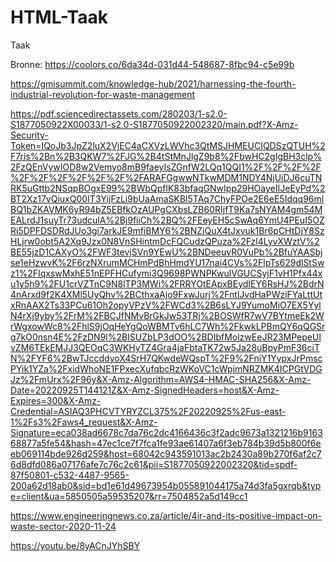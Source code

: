 # HTML-Taak

Taak

Bronne:
https://coolors.co/6da34d-031d44-548687-8fbc94-c5e99b

https://gmisummit.com/knowledge-hub/2021/harnessing-the-fourth-industrial-revolution-for-waste-management

https://pdf.sciencedirectassets.com/280203/1-s2.0-S1877050922X00033/1-s2.0-S1877050922002320/main.pdf?X-Amz-Security-Token=IQoJb3JpZ2luX2VjEC4aCXVzLWVhc3QtMSJHMEUCIQDSzQTUH%2F7ris%2Bn%2B3QKW7%2FJG%2B4tStMnJlgZ9b8%2FbwHC2gIgBH3clp%2FzQEnVywIOD8w2Vemyo8mB9faeyIsZGnfW2LQq1QQI1%2F%2F%2F%2F%2F%2F%2F%2F%2F%2F%2FARAFGgwwNTkwMDM1NDY4NjUiDJ6cuTNRK5uGttb2NSqpBOgxE99%2BWbQpflK83bfaqGNwIpp29HOayeIIJeEyPd%2BT2Xz17vQiuxQ00IT3YijFzLi9bUaAmaSKBl5TAq7ChyFPOe2E6eE5Idqq96mlBQ1bZKAVMK6yR94bZ5EBfkOzAUPgCXbsLZB60RIjfT9Ka7sNYAM4gm54MEALrdJ1suyTr73udculA%2Bj9fiiCh%2BQ%2FEeyEH5cSwAq6YmU4PEuI5OZRi5DPFDSDRdJUo3gi7arkJE9mfiBMY6%2BNZiQuX4tJxvuk1Br6pCHtDjY8SzHLjrw0obt5A2Xq9Jzx0N8VnSHintmDcFQCudzQPuza%2Fzl4LyvXWztV%2BE55jzD1CAXyO%2FWF3tevjSVn9YEwU%2BNDeeuvR0VuPb%2BfuYAASbjse1eHzwvK%2F6rzNXrumMCHmPdBhHmdYU17nai4CVs%2FlpTs629dlStSwz1%2FIqxswMxhE51nEPFHCufymi3Q9698PWNPKwulVGUCSyjF1vH1Pfx44xu1y5h9%2FU1crVZTnC9N8lTP3MWi%2FRRYOtEApxBEydIEY6RsHJ%2BdrN4nArxd9f2K4XMl5UyQhv%2BCthxaAjo9FxwJurj%2FntlJvdHaPWziFYaLttUtxRnAAX2Ts33PCu61Oh2opyVPzV%2FWCd3%2B6sLYJ9YumoMiO7EX5YylN4rXj9yby%2FrM%2FBCJfNMvBrGkJw53TRj%2BOSWfR7wV7BYtmeEk2WrWgxowWc8%2FhlS9jOqHeYgQoWBMTv6hLC7Wh%2FkwkLPBmQY6qQGSrg7kO0nsn4E%2FzDN9l%2BISUZbLP3dOO%2BDIbfMolzwEeJR23MPepeUlvZM6TEkEMJJ3QEOqC3WKHyTZ4Gra4jaFbtaTK72w5Ja28uBpyPmF36ciTN%2FYF6%2BwTJccddyoX4SrH7QKwdeWQspT%2F9%2FniY1YypxJrPmscPYik1YZa%2FxidWhoNE1FPxecXufqbcRzWKoVC1cWpjmNRZMK4ICPGtVDGJz%2FmUrx%2F96y&X-Amz-Algorithm=AWS4-HMAC-SHA256&X-Amz-Date=20220925T144121Z&X-Amz-SignedHeaders=host&X-Amz-Expires=300&X-Amz-Credential=ASIAQ3PHCVTYRYZCL375%2F20220925%2Fus-east-1%2Fs3%2Faws4_request&X-Amz-Signature=eca038ad6678c7da76c2dc4166436c3f2adc9673a1321216b916368877a5fe54&hash=47ec1ce7f7fca1fe93ae61407a6f3eb784b39d5b800f6eeb069114bde926d259&host=68042c943591013ac2b2430a89b270f6af2c76d8dfd086a07176afe7c76c2c61&pii=S1877050922002320&tid=spdf-87f50801-c532-4487-9565-200a62d18ab0&sid=bd1e61d49673954b055891044175a74d3fa5gxrqb&type=client&ua=5850505a59535207&rr=7504852a5d149cc1

https://www.engineeringnews.co.za/article/4ir-and-its-positive-impact-on-waste-sector-2020-11-24

https://youtu.be/8yACnJYhSBY
